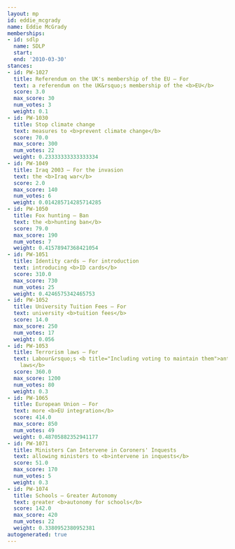 ```yaml
---
layout: mp
id: eddie_mcgrady
name: Eddie McGrady
memberships:
- id: sdlp
  name: SDLP
  start: 
  end: '2010-03-30'
stances:
- id: PW-1027
  title: Referendum on the UK's membership of the EU — For
  text: a referendum on the UK&rsquo;s membership of the <b>EU</b>
  score: 3.0
  max_score: 30
  num_votes: 3
  weight: 0.1
- id: PW-1030
  title: Stop climate change
  text: measures to <b>prevent climate change</b>
  score: 70.0
  max_score: 300
  num_votes: 22
  weight: 0.23333333333333334
- id: PW-1049
  title: Iraq 2003 — For the invasion
  text: the <b>Iraq war</b>
  score: 2.0
  max_score: 140
  num_votes: 6
  weight: 0.014285714285714285
- id: PW-1050
  title: Fox hunting — Ban
  text: the <b>hunting ban</b>
  score: 79.0
  max_score: 190
  num_votes: 7
  weight: 0.41578947368421054
- id: PW-1051
  title: Identity cards — For introduction
  text: introducing <b>ID cards</b>
  score: 310.0
  max_score: 730
  num_votes: 25
  weight: 0.4246575342465753
- id: PW-1052
  title: University Tuition Fees — For
  text: university <b>tuition fees</b>
  score: 14.0
  max_score: 250
  num_votes: 17
  weight: 0.056
- id: PW-1053
  title: Terrorism laws — For
  text: Labour&rsquo;s <b title="Including voting to maintain them">anti-terrorism
    laws</b>
  score: 360.0
  max_score: 1200
  num_votes: 80
  weight: 0.3
- id: PW-1065
  title: European Union — For
  text: more <b>EU integration</b>
  score: 414.0
  max_score: 850
  num_votes: 49
  weight: 0.48705882352941177
- id: PW-1071
  title: Ministers Can Intervene in Coroners' Inquests
  text: allowing ministers to <b>intervene in inquests</b>
  score: 51.0
  max_score: 170
  num_votes: 5
  weight: 0.3
- id: PW-1074
  title: Schools — Greater Autonomy
  text: greater <b>autonomy for schools</b>
  score: 142.0
  max_score: 420
  num_votes: 22
  weight: 0.3380952380952381
autogenerated: true
---
```

